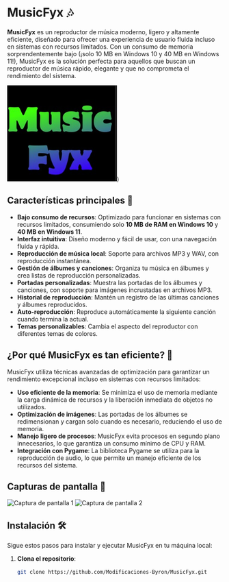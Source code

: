 # MusicFyx 🎶

**MusicFyx** es un reproductor de música moderno, ligero y altamente eficiente, diseñado para ofrecer una experiencia de usuario fluida incluso en sistemas con recursos limitados. Con un consumo de memoria sorprendentemente bajo (¡solo 10 MB en Windows 10 y 40 MB en Windows 11!), MusicFyx es la solución perfecta para aquellos que buscan un reproductor de música rápido, elegante y que no comprometa el rendimiento del sistema.

![Captura de pantalla de MusicFyx](/screenshots/screenshots0.png))

## Características principales 🌟

- **Bajo consumo de recursos**: Optimizado para funcionar en sistemas con recursos limitados, consumiendo solo **10 MB de RAM en Windows 10** y **40 MB en Windows 11**.
- **Interfaz intuitiva**: Diseño moderno y fácil de usar, con una navegación fluida y rápida.
- **Reproducción de música local**: Soporte para archivos MP3 y WAV, con reproducción instantánea.
- **Gestión de álbumes y canciones**: Organiza tu música en álbumes y crea listas de reproducción personalizadas.
- **Portadas personalizadas**: Muestra las portadas de los álbumes y canciones, con soporte para imágenes incrustadas en archivos MP3.
- **Historial de reproducción**: Mantén un registro de las últimas canciones y álbumes reproducidos.
- **Auto-reproducción**: Reproduce automáticamente la siguiente canción cuando termina la actual.
- **Temas personalizables**: Cambia el aspecto del reproductor con diferentes temas de colores.

## ¿Por qué MusicFyx es tan eficiente? 🚀

MusicFyx utiliza técnicas avanzadas de optimización para garantizar un rendimiento excepcional incluso en sistemas con recursos limitados:

- **Uso eficiente de la memoria**: Se minimiza el uso de memoria mediante la carga dinámica de recursos y la liberación inmediata de objetos no utilizados.
- **Optimización de imágenes**: Las portadas de los álbumes se redimensionan y cargan solo cuando es necesario, reduciendo el uso de memoria.
- **Manejo ligero de procesos**: MusicFyx evita procesos en segundo plano innecesarios, lo que garantiza un consumo mínimo de CPU y RAM.
- **Integración con Pygame**: La biblioteca Pygame se utiliza para la reproducción de audio, lo que permite un manejo eficiente de los recursos del sistema.

## Capturas de pantalla 📸

![Captura de pantalla 1](screenshots/screenshot1.png)
![Captura de pantalla 2](screenshots/screenshot2.png)

## Instalación 🛠️

Sigue estos pasos para instalar y ejecutar MusicFyx en tu máquina local:

1. **Clona el repositorio**:
   ```bash
   git clone https://github.com/Modificaciones-Byron/MusicFyx.git
